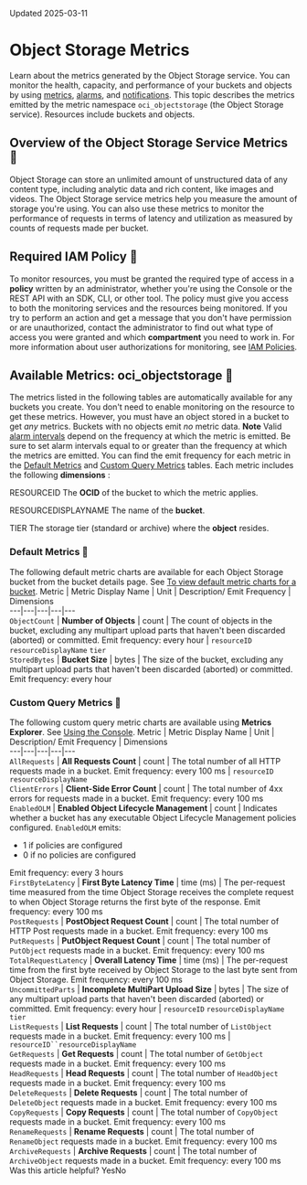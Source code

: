 Updated 2025-03-11
# Object Storage Metrics
Learn about the metrics generated by the Object Storage service.
You can monitor the health, capacity, and performance of your buckets and objects by using [metrics](https://docs.oracle.com/iaas/Content/Monitoring/Concepts/monitoringoverview.htm#metrics), [alarms](https://docs.oracle.com/iaas/Content/Monitoring/Concepts/monitoringoverview.htm#alarms), and [notifications](https://docs.oracle.com/iaas/Content/Notification/home.htm).
This topic describes the metrics emitted by the metric namespace `oci_objectstorage` (the Object Storage service).
Resources include buckets and objects.
## Overview of the Object Storage Service Metrics 🔗 
Object Storage can store an unlimited amount of unstructured data of any content type, including analytic data and rich content, like images and videos. The Object Storage service metrics help you measure the amount of storage you're using. You can also use these metrics to monitor the performance of requests in terms of latency and utilization as measured by counts of requests made per bucket.
## Required IAM Policy 🔗 
To monitor resources, you must be granted the required type of access in a **policy** written by an administrator, whether you're using the Console or the REST API with an SDK, CLI, or other tool. The policy must give you access to both the monitoring services and the resources being monitored. If you try to perform an action and get a message that you don't have permission or are unauthorized, contact the administrator to find out what type of access you were granted and which **compartment** you need to work in. For more information about user authorizations for monitoring, see [IAM Policies](https://docs.oracle.com/iaas/Content/Security/Reference/monitoring_security.htm#iam-policies). 
## Available Metrics: oci_objectstorage 🔗 
The metrics listed in the following tables are automatically available for any buckets you create. You don't need to enable monitoring on the resource to get these metrics. However, you must have an object stored in a bucket to get _any_ metrics. Buckets with no objects emit _no_ metric data.
**Note**
Valid [alarm intervals](https://docs.oracle.com/iaas/Content/Monitoring/Tasks/create-alarm.htm) depend on the frequency at which the metric is emitted. Be sure to set alarm intervals equal to or greater than the frequency at which the metrics are emitted. You can find the emit frequency for each metric in the [Default Metrics](https://docs.oracle.com/en-us/iaas/Content/Object/Reference/objectstoragemetrics.htm#metrics-list__Default) and [Custom Query Metrics](https://docs.oracle.com/en-us/iaas/Content/Object/Reference/objectstoragemetrics.htm#metrics-list__Custom) tables.
Each metric includes the following **dimensions** :  

RESOURCEID
    The **OCID** of the bucket to which the metric applies. 

RESOURCEDISPLAYNAME
    The name of the **bucket**.  

TIER
    The storage tier (standard or archive) where the **object** resides.
### Default Metrics 🔗 
The following default metric charts are available for each Object Storage bucket from the bucket details page. See [To view default metric charts for a bucket](https://docs.oracle.com/en-us/iaas/Content/Object/Reference/objectstoragemetrics_topic-Using_the_Console.htm#console). 
Metric | Metric Display Name | Unit |  Description/ Emit Frequency | Dimensions  
---|---|---|---|---  
`ObjectCount` | **Number of Objects** | count |  The count of objects in the bucket, excluding any multipart upload parts that haven't been discarded (aborted) or committed.  Emit frequency: every hour  | `resourceID` `resourceDisplayName` `tier`  
`StoredBytes` | **Bucket Size** | bytes |  The size of the bucket, excluding any multipart upload parts that haven't been discarded (aborted) or committed.  Emit frequency: every hour  
### Custom Query Metrics  🔗 
The following custom query metric charts are available using **Metrics Explorer**. See [Using the Console](https://docs.oracle.com/en-us/iaas/Content/Object/Reference/objectstoragemetrics_topic-view_custom_query.htm#console).
Metric | Metric Display Name | Unit |  Description/ Emit Frequency | Dimensions  
---|---|---|---|---  
`AllRequests` | **All Requests Count** | count |  The total number of all HTTP requests made in a bucket. Emit frequency: every 100 ms | `resourceID` `resourceDisplayName`  
`ClientErrors` | **Client-Side Error Count** | count |  The total number of 4xx errors for requests made in a bucket. Emit frequency: every 100 ms  
`EnabledOLM` | **Enabled Object Lifecycle Management** | count |  Indicates whether a bucket has any executable Object Lifecycle Management policies configured. `EnabledOLM` emits:
  * 1 if policies are configured
  * 0 if no policies are configured

Emit frequency: every 3 hours  
`FirstByteLatency` | **First Byte Latency Time** | time (ms) |  The per-request time measured from the time Object Storage receives the complete request to when Object Storage returns the first byte of the response. Emit frequency: every 100 ms  
`PostRequests` | **PostObject Request Count** | count |  The total number of HTTP Post requests made in a bucket. Emit frequency: every 100 ms  
`PutRequests` | **PutObject Request Count** | count |  The total number of `PutObject` requests made in a bucket. Emit frequency: every 100 ms  
`TotalRequestLatency` | **Overall Latency Time** | time (ms) |  The per-request time from the first byte received by Object Storage to the last byte sent from Object Storage. Emit frequency: every 100 ms  
`UncommittedParts` | **Incomplete MultiPart Upload Size** | bytes |  The size of any multipart upload parts that haven't been discarded (aborted) or committed. Emit frequency: every hour | `resourceID` `resourceDisplayName` `tier`  
`ListRequests` | **List Requests** | count |  The total number of `ListObject` requests made in a bucket. Emit frequency: every 100 ms | `resourceID``resourceDisplayName`  
`GetRequests` | **Get Requests** | count |  The total number of `GetObject` requests made in a bucket. Emit frequency: every 100 ms  
`HeadRequests` | **Head Requests** | count |  The total number of `HeadObject` requests made in a bucket. Emit frequency: every 100 ms  
`DeleteRequests` | **Delete Requests** | count |  The total number of `DeleteObject` requests made in a bucket. Emit frequency: every 100 ms  
`CopyRequests` | **Copy Requests** | count |  The total number of `CopyObject` requests made in a bucket. Emit frequency: every 100 ms  
`RenameRequests` | **Rename Requests** | count |  The total number of `RenameObject` requests made in a bucket. Emit frequency: every 100 ms  
`ArchiveRequests` | **Archive Requests** | count |  The total number of `ArchiveObject` requests made in a bucket. Emit frequency: every 100 ms  
Was this article helpful?
YesNo

